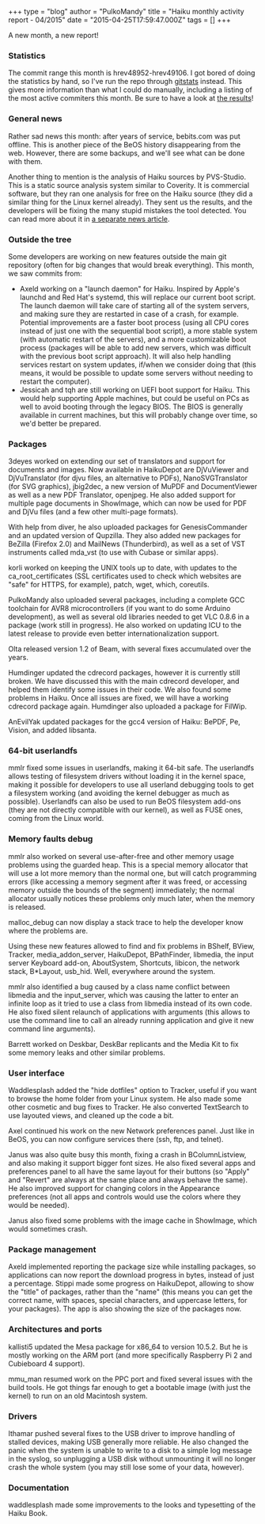 +++
type = "blog"
author = "PulkoMandy"
title = "Haiku monthly activity report - 04/2015"
date = "2015-04-25T17:59:47.000Z"
tags = []
+++

A new month, a new report!

<h3>Statistics</h3>

The commit range this month is hrev48952-hrev49106. I got bored of doing the statistics by hand, so I've run the repo through <a href="http://gitstats.sourceforge.net/">gitstats</a> instead. This gives more information than what I could do manually, including a listing of the most active commiters this month. Be sure to have a look at <a href="http://pulkomandy.tk/stats-201504">the results</a>!
<!--break-->
<h3>General news</h3>

Rather sad news this month: after years of service, bebits.com was put offline. This is another piece of the BeOS history disappearing from the web. However, there are some backups, and we'll see what can be done with them.

Another thing to mention is the analysis of Haiku sources by PVS-Studio. This is a static source analysis system similar to Coverity. It is commercial software, but they ran one analysis for free on the Haiku source (they did a similar thing for the Linux kernel already). They sent us the results, and the developers will be fixing the many stupid mistakes the tool detected. You can read more about it in <a href="/news/2015-04-22_analysis_haiku_operating_system_beos_family_pvsstudio">a separate news article</a>.

<h3>Outside the tree</h3>

Some developers are working on new features outside the main git repository (often for big changes that would break everything). This month, we saw commits from:

<ul>
<li>Axeld working on a "launch daemon" for Haiku. Inspired by Apple's launchd and Red Hat's systemd, this will replace our current boot script. The launch daemon will take care of starting all of the system servers, and making sure they are restarted in case of a crash, for example. Potential improvements are a faster boot process (using all CPU cores instead of just one with the sequential boot script), a more stable system (with automatic restart of the servers), and a more customizable boot process (packages will be able to add new servers, which was difficult with the previous boot script approach). It will also help handling services restart on system updates, if/when we consider doing that (this means, it would be possible to update some servers without needing to restart the computer).</lI>
<li>Jessicah and tqh are still working on UEFI boot support for Haiku. This would help supporting Apple machines, but could be useful on PCs as well to avoid booting through the legacy BIOS. The BIOS is generally available in current machines, but this will probably change over time, so we'd better be prepared.</li>
</ul>

<h3>Packages</h3>
3deyes worked on extending our set of translators and support for documents and images. Now available in HaikuDepot are DjVuViewer and DjVuTranslator (for djvu files, an alternative to PDFs), NanoSVGTranslator (for SVG graphics), jbig2dec, a new version of MuPDF and DocumentViewer as well as a new PDF Translator, openjpeg. He also added support for multiple page documents in ShowImage, which can now be used for PDF and DjVu files (and a few other multi-page formats).

With help from diver, he also uploaded packages for GenesisCommander and an updated version of Qupzilla. They also added new packages for BeZilla (Firefox 2.0) and MailNews (Thunderbird), as well as a set of VST instruments called mda_vst (to use with Cubase or similar apps).

korli worked on keeping the UNIX tools up to date, with updates to the ca_root_certificates (SSL certificates used to check which websites are "safe" for HTTPS, for example), patch, wget, which, coreutils.

PulkoMandy also uploaded several packages, including a complete GCC toolchain for AVR8 microcontrollers (if you want to do some Arduino development), as well as several old libraries needed to get VLC 0.8.6 in a package (work still in progress). He also worked on updating ICU to the latest release to provide even better internationalization support.

Olta released version 1.2 of Beam, with several fixes accumulated over the years.

Humdinger updated the cdrecord packages, however it is currently still broken. We have discussed this with the main cdrecord developer, and helped them identify some issues in their code. We also found some problems in Haiku. Once all issues are fixed, we will have a working cdrecord package again. Humdinger also uploaded a package for FilWip.

AnEvilYak updated packages for the gcc4 version of Haiku: BePDF, Pe, Vision, and added libsanta.

<h3>64-bit userlandfs</h3>
mmlr fixed some issues in userlandfs, making it 64-bit safe. The userlandfs allows testing of filesystem drivers without loading it in the kernel space, making it possible for developers to use all userland debugging tools to get a filesystem working (and avoiding the kernel debugger as much as possible). Userlandfs can also be used to run BeOS filesystem add-ons (they are not directly compatible with our kernel), as well as FUSE ones, coming from the Linux world.

<h3>Memory faults debug</h3>

mmlr also worked on several use-after-free and other memory usage problems using the guarded heap. This is a special memory allocator that will use a lot more memory than the normal one, but will catch programming errors (like accessing a memory segment after it was freed, or accessing memory outside the bounds of the segment) immediately; the normal allocator usually notices these problems only much later, when the memory is released.

malloc_debug can now display a stack trace to help the developer know where the problems are.

Using these new features allowed to find and fix problems in BShelf, BView, Tracker, media_addon_server, HaikuDepot, BPathFinder, libmedia, the input server Keyboard add-on, AboutSystem, Shortcuts, libicon, the network stack, B*Layout, usb_hid. Well, everywhere around the system.

mmlr also identified a bug caused by a class name conflict between libmedia and the input_server, which was causing the latter to enter an infinite loop as it tried to use a class from libmedia instead of its own code. He also fixed silent relaunch of applications with arguments (this allows to use the command line to call an already running application and give it new command line arguments).

Barrett worked on Deskbar, DeskBar replicants and the Media Kit to fix some memory leaks and other similar problems.

<h3>User interface</h3>

Waddlesplash added the "hide dotfiles" option to Tracker, useful if you want to browse the home folder from your Linux system. He also made some other cosmetic and bug fixes to Tracker. He also converted TextSearch to use layouted views, and cleaned up the code a bit.

Axel continued his work on the new Network preferences panel. Just like in BeOS, you can now configure services there (ssh, ftp, and telnet).

Janus was also quite busy this month, fixing a crash in BColumnListview, and also making it support bigger font sizes. He also fixed several apps and preferences panel to all have the same layout for their buttons (so "Apply" and "Revert" are always at the same place and always behave the same). He also improved support for changing colors in the Appearance preferences (not all apps and controls would use the colors where they would be needed).

Janus also fixed some problems with the image cache in ShowImage, which would sometimes crash.

<h3>Package management</h3>

Axeld implemented reporting the package size while installing packages, so applications can now report the download progress in bytes, instead of just a percentage. Stippi made some progress on HaikuDepot, allowing to show the "title" of packages, rather than the "name" (this means you can get  the correct name, with spaces, special characters, and uppercase letters, for your packages). The app is also showing the size of the packages now.

<h3>Architectures and ports</h3>

kallisti5 updated the Mesa package for x86_64 to version 10.5.2. But he is mostly working on the ARM port (and more specifically Raspberry Pi 2 and Cubieboard 4 support).

mmu_man resumed work on the PPC port and fixed several issues with the build tools. He got things far enough to get a bootable image (with just the kernel) to run on an old Macintosh system.

<h3>Drivers</h3>

Ithamar pushed several fixes to the USB driver to improve handling of stalled devices, making USB generally more reliable. He also changed the panic when the system is unable to write to a disk to a simple log message in the syslog, so unplugging a USB disk without unmounting it will no longer crash the whole system (you may still lose some of your data, however).

<h3>Documentation</h3>

waddlesplash made some improvements to the looks and typesetting of the Haiku Book.